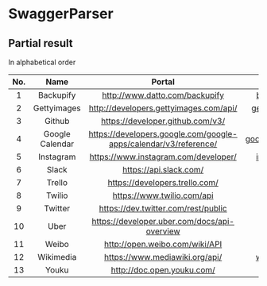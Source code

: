 # SwaggerParser

## Partial result



In alphabetical order

No. | Name | Portal | Result 
:---: | :---: | :---: | :---:
1 | Backupify | http://www.datto.com/backupify | [backupify_statistic.json](https://github.com/kenmick/SwaggerParser/blob/master/data/backupify_statistic.json)
2 | Gettyimages | http://developers.gettyimages.com/api/ | [gettyimages_statistic.json](https://github.com/kenmick/SwaggerParser/blob/master/data/gettyimages_statistic.json)
3 | Github | https://developer.github.com/v3/ | [github_statistic.json](https://github.com/kenmick/SwaggerParser/blob/master/data/github_statistic.json)
4 | Google Calendar | https://developers.google.com/google-apps/calendar/v3/reference/ | [googlecalendar_statistic.json](https://github.com/kenmick/SwaggerParser/blob/master/data/googlecalendar_statistic.json)
5 | Instagram | https://www.instagram.com/developer/ | [instagram_statistic.json](https://github.com/kenmick/SwaggerParser/blob/master/data/instagram_statistic.json)
6 | Slack | https://api.slack.com/ | [slack_statistic.json](https://github.com/kenmick/SwaggerParser/blob/master/data/slack_statistic.json)
7 | Trello | https://developers.trello.com/ | [trello_statistic.json](https://github.com/kenmick/SwaggerParser/blob/master/data/trello_statistic.json)
8 | Twilio | https://www.twilio.com/api | [twilio_statistic.json](https://github.com/kenmick/SwaggerParser/blob/master/data/twilio_statistic.json)
9 | Twitter | https://dev.twitter.com/rest/public | [twitter_statistic.json](https://github.com/kenmick/SwaggerParser/blob/master/data/twitter_statistic.json)
10 | Uber | https://developer.uber.com/docs/api-overview | [uber_statistic.json](https://github.com/kenmick/SwaggerParser/blob/master/data/uber_statistic.json)
11 | Weibo | http://open.weibo.com/wiki/API | [weibo_statistic.json](https://github.com/kenmick/SwaggerParser/blob/master/data/weibo_statistic.json)
12 | Wikimedia | https://www.mediawiki.org/api/ | [wikimedia_statistic.json](https://github.com/kenmick/SwaggerParser/blob/master/data/wikimedia_statistic.json)
13 | Youku | http://doc.open.youku.com/ | [youku_statistic.json](https://github.com/kenmick/SwaggerParser/blob/master/data/youku_statistic.json)